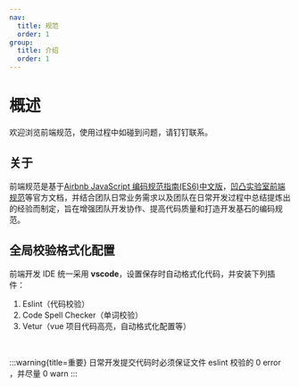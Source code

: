 ```yaml
---
nav:
  title: 规范
  order: 1
group:
  title: 介绍
  order: 1
---
```


# 概述

欢迎浏览前端规范，使用过程中如碰到问题，请钉钉联系。

## 关于

前端规范是基于[Airbnb JavaScript 编码规范指南(ES6)中文版](https://github.com/libertyAlone/airbnb-javascript-style-guide-cn)，[凹凸实验室前端规范](https://guide.aotu.io/docs/)等官方文档，并结合团队日常业务需求以及团队在日常开发过程中总结提炼出的经验而制定，旨在增强团队开发协作、提高代码质量和打造开发基石的编码规范。

## 全局校验格式化配置

前端开发 IDE 统一采用 <b>vscode</b>，设置保存时自动格式化代码，并安装下列插件：

1. Eslint（代码校验）
2. Code Spell Checker（单词校验）
3. Vetur（vue 项目代码高亮，自动格式化配置等）
  
<br>

:::warning{title=重要}
日常开发提交代码时必须保证文件 eslint 校验的 0 error ，并尽量 0 warn
:::
